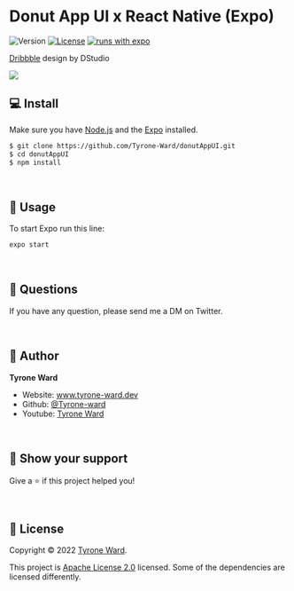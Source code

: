 # Donut App UI x React Native (Expo)

![Version](https://img.shields.io/badge/version-0.1-blue.svg?cacheSeconds=2592000)
[![License](https://img.shields.io/badge/License-Apache%202.0-blue.svg)](https://opensource.org/licenses/Apache-2.0)
[![runs with expo](https://img.shields.io/badge/Runs%20with%20Expo-000.svg?style=flat-square&logo=EXPO&labelColor=f3f3f3&logoColor=000)](https://expo.io/)

[Dribbble](https://dribbble.com/shots/19649140-App-UI) design by DStudio

![](https://cdn.dribbble.com/userupload/3799484/file/original-60cc03e099e8817ed0293890544d816e.png?compress=1&resize=600x450)

## 💻 Install

Make sure you have [Node.js](http://nodejs.org/) and the [Expo](https://docs.expo.dev/) installed.

```sh
$ git clone https://github.com/Tyrone-Ward/donutAppUI.git
$ cd donutAppUI
$ npm install
```

<br>

## 📱 Usage

To start Expo run this line:

```sh
expo start
```

<br>

## 💙 Questions

If you have any question, please send me a DM on Twitter.

<br>

## 👤 Author

**Tyrone Ward**

- Website: www.tyrone-ward.dev
- Github: [@Tyrone-ward](https://github.com/tyrone-ward)
- Youtube: [Tyrone Ward](https://www.youtube.com/@tyrone-ward)

<br>

## 🌟 Show your support

Give a ⭐️ if this project helped you!

<br>

## 📝 License

Copyright © 2022 [Tyrone Ward](https://github.com/Tyrone-Ward).

This project is [Apache License 2.0](https://github.com/Tyrone-Ward/donutAppUI/blob/main/LICENSE) licensed. Some of the dependencies are licensed differently.

